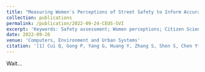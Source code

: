 ```yaml
---
title: "Measuring Women's Perceptions of Street Safety to Inform Accurate Planning Through Street View Images and Mobile Phone Data"
collection: publications
permalink: /publication/2022-09-24-CEUS-SVI
excerpt: 'Keywords: Safety assessment; Women perceptions; Citizen Science; Mobile phone data; Street view; Crowdsourcing Geospatial Data; Urban Science'
date: 2022-09-26
venue: 'Computers, Environment and Urban Systems'
citation: '[1] Cui Q, Gong P, Yang G, Huang Y, Zhang S, Shen S, Chen Y*. Measuring Women’Perceptions of City Street Safety to Inform Better Street Planning Through Street View Images and Mobile Phone Data [J]. Computers, Environment and Urban Systems. （Under review）'
---
```

Wait...

